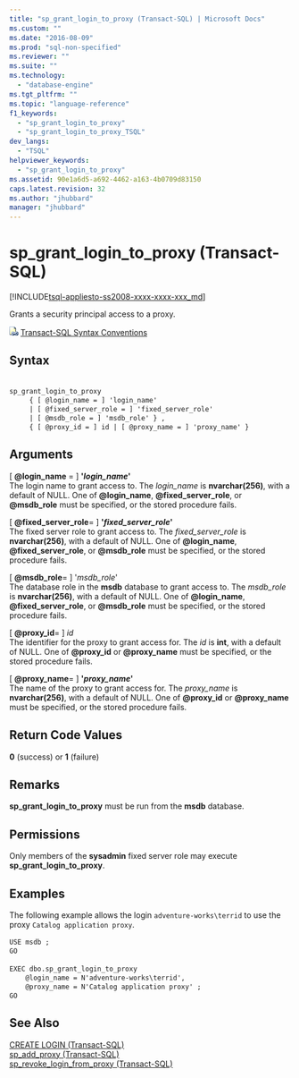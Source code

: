 ```yaml
---
title: "sp_grant_login_to_proxy (Transact-SQL) | Microsoft Docs"
ms.custom: ""
ms.date: "2016-08-09"
ms.prod: "sql-non-specified"
ms.reviewer: ""
ms.suite: ""
ms.technology: 
  - "database-engine"
ms.tgt_pltfrm: ""
ms.topic: "language-reference"
f1_keywords: 
  - "sp_grant_login_to_proxy"
  - "sp_grant_login_to_proxy_TSQL"
dev_langs: 
  - "TSQL"
helpviewer_keywords: 
  - "sp_grant_login_to_proxy"
ms.assetid: 90e1a6d5-a692-4462-a163-4b0709d83150
caps.latest.revision: 32
ms.author: "jhubbard"
manager: "jhubbard"
---
```

# sp_grant_login_to_proxy (Transact-SQL)
[!INCLUDE[tsql-appliesto-ss2008-xxxx-xxxx-xxx_md](../../database-engine/configure/windows/includes/tsql-appliesto-ss2008-xxxx-xxxx-xxx-md.md)]

  Grants a security principal access to a proxy.  

  
 ![Topic link icon](../../database-engine/configure/windows/media/topic-link.gif "Topic link icon") [Transact-SQL Syntax Conventions](../Topic/Transact-SQL%20Syntax%20Conventions%20\(Transact-SQL\).md)  
  
## Syntax  
  
```  
  
sp_grant_login_to_proxy   
     { [ @login_name = ] 'login_name'   
     | [ @fixed_server_role = ] 'fixed_server_role'   
     | [ @msdb_role = ] 'msdb_role' } ,   
     { [ @proxy_id = ] id | [ @proxy_name = ] 'proxy_name' }  
```  
  
## Arguments  
 [ **@login_name** = ] **'***login_name***'**  
 The login name to grant access to. The *login_name* is **nvarchar(256)**, with a default of NULL. One of **@login_name**, **@fixed_server_role**, or **@msdb_role** must be specified, or the stored procedure fails.  
  
 [ **@fixed_server_role**= ] **'***fixed_server_role***'**  
 The fixed server role to grant access to. The *fixed_server_role* is **nvarchar(256)**, with a default of NULL. One of **@login_name**, **@fixed_server_role**, or **@msdb_role** must be specified, or the stored procedure fails.  
  
 [ **@msdb_role**= ] '*msdb_role*'  
 The database role in the **msdb** database to grant access to. The *msdb_role* is **nvarchar(256)**, with a default of NULL. One of **@login_name**, **@fixed_server_role**, or **@msdb_role** must be specified, or the stored procedure fails.  
  
 [ **@proxy_id**= ] *id*  
 The identifier for the proxy to grant access for. The *id* is **int**, with a default of NULL. One of **@proxy_id** or **@proxy_name** must be specified, or the stored procedure fails.  
  
 [ **@proxy_name**= ] **'***proxy_name***'**  
 The name of the proxy to grant access for. The *proxy_name* is **nvarchar(256)**, with a default of NULL. One of **@proxy_id** or **@proxy_name** must be specified, or the stored procedure fails.  
  
## Return Code Values  
 **0** (success) or **1** (failure)  
  
## Remarks  
 **sp_grant_login_to_proxy** must be run from the **msdb** database.  
  
## Permissions  
 Only members of the **sysadmin** fixed server role may execute **sp_grant_login_to_proxy**.  
  
## Examples  
 The following example allows the login `adventure-works\terrid` to use the proxy `Catalog application proxy`.  
  
```  
USE msdb ;  
GO  
  
EXEC dbo.sp_grant_login_to_proxy  
    @login_name = N'adventure-works\terrid',  
    @proxy_name = N'Catalog application proxy' ;  
GO  
```  
  
## See Also  
 [CREATE LOGIN &#40;Transact-SQL&#41;](../../t-sql/statements/create-login-transact-sql.md)   
 [sp_add_proxy &#40;Transact-SQL&#41;](../../relational-databases/system-stored-procedures/sp-add-proxy-transact-sql.md)   
 [sp_revoke_login_from_proxy &#40;Transact-SQL&#41;](../../relational-databases/system-stored-procedures/sp-revoke-login-from-proxy-transact-sql.md)  
  
  